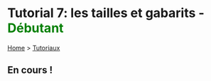 # Tutorial 7: les tailles et gabarits - **<span style='color:green'>Débutant</span>**

[Home](../../sitemap.md) > [Tutoriaux](../index.md)

## En cours !